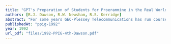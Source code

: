 ```yaml
---
title: "GPT's Preparation of Students for Proerammine in the Real World"
authors: [R.J. Dawson, R.W. Newsham, R.S. Kerridge]
abstract: "For some years GEC-Plessey Telecommunications has run courses for new software engineering graduates to introduce them to the real life problems of programming in the real world. For two weeks the graduates work in groups on software project with each group in competition with the others. The course leader undertakes role play to give the groups experience of the customer, manager, technical consultant and quality auditor personnel. A few \"dirty tricks\" help to simulate the real world environment A \"wash-up\" session at the end reviews the lessons learned. The course is found to have advantages over corresponding undergraduate courses as the restricted hours and full supervision tend to highlight the problems that occur and ensure the lessons of the course are more effectively learned. It is concluded that benefits of realism and awareness gained by the graduates will mean the GPT course will continue to be a worthwhile course valued by company managers, and that other companies may find it useful to incorporate such a course into their own training programmes."
publishedAt: "ppig-1992"
year: 1992
url_pdf: "files/1992-PPIG-4th-Dawson.pdf"
---
```

